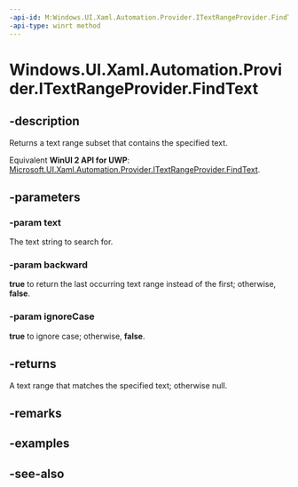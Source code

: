 ```yaml
---
-api-id: M:Windows.UI.Xaml.Automation.Provider.ITextRangeProvider.FindText(System.String,System.Boolean,System.Boolean)
-api-type: winrt method
---
```


<!-- Method syntax
public Windows.UI.Xaml.Automation.Provider.ITextRangeProvider FindText(System.String text, System.Boolean backward, System.Boolean ignoreCase)
-->

# Windows.UI.Xaml.Automation.Provider.ITextRangeProvider.FindText

## -description
Returns a text range subset that contains the specified text.

Equivalent **WinUI 2 API for UWP**: [Microsoft.UI.Xaml.Automation.Provider.ITextRangeProvider.FindText](/windows/winui/api/microsoft.ui.xaml.automation.provider.itextrangeprovider.findtext).

## -parameters
### -param text
The text string to search for.

### -param backward
**true** to return the last occurring text range instead of the first; otherwise, **false**.

### -param ignoreCase
**true** to ignore case; otherwise, **false**.

## -returns
A text range that matches the specified text; otherwise null.

## -remarks

## -examples

## -see-also
